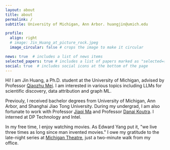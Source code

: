 ```yaml
---
layout: about
title: about
permalink: /
subtitle: University of Michigan, Ann Arbor. huangjin@umich.edu

profile:
  align: right
  # image: Jin_Huang_at_picture_rock.jpeg
  image_circular: false # crops the image to make it circular

news: true  # includes a list of news items
selected_papers: true # includes a list of papers marked as "selected={true}"
social: true  # includes social icons at the bottom of the page
---
```


Hi! I am Jin Huang, a Ph.D. student at the University of Michigan, advised by Professor [Qiaozhu Mei](http://www-personal.umich.edu/~qmei/). I am interested in various topics including LLMs for scientific discovery, data attribution and graph ML.

Previouly, I received bachelor degrees from University of Michigan, Ann Arbor, and Shanghai Jiao Tong University. During my undergrad, I am also fortunate to work with Professor [Jiaqi Ma](https://www.jiaqima.com) and Professor [Danai Koutra](https://web.eecs.umich.edu/~dkoutra/). I interned at DP Technology and Intel.

In my free time, I enjoy watching movies. As Edward Yang put it, "we live three times as long since man invented movies." I owe my gratitude to the late-night series at [Michigan Theatre](https://marquee-arts.org/state-theatre/), just a two-minute walk from my office. 
